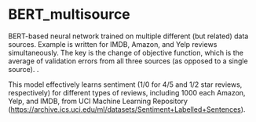 # BERT_multisource
BERT-based neural network trained on multiple different (but related) data sources. Example is written for IMDB, Amazon, and Yelp reviews simultaneously. The key is the change of objective function, which is the average of validation errors from all three sources (as opposed to a single source). . 

This model effectively learns sentiment (1/0 for 4/5 and 1/2 star reviews, respectively) for different types of reviews, including 1000 each Amazon, Yelp, and IMDB, from UCI Machine Learning Repository (https://archive.ics.uci.edu/ml/datasets/Sentiment+Labelled+Sentences). 
